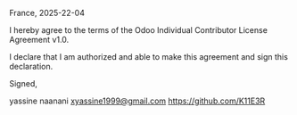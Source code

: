 France, 2025-22-04

I hereby agree to the terms of the Odoo Individual Contributor License
Agreement v1.0.

I declare that I am authorized and able to make this agreement and sign this
declaration.

Signed,

yassine naanani xyassine1999@gmail.com https://github.com/K11E3R
 
